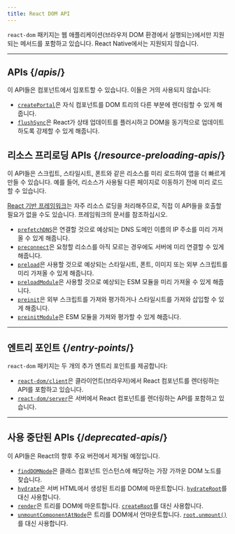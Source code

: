 ```yaml
---
title: React DOM API
---
```


<Intro>

`react-dom` 패키지는 웹 애플리케이션(브라우저 DOM 환경에서 실행되는)에서만 지원되는 메서드를 포함하고 있습니다. React Native에서는 지원되지 않습니다.

</Intro>

---

## APIs {/*apis*/}

이 API들은 컴포넌트에서 임포트할 수 있습니다. 이들은 거의 사용되지 않습니다:

* [`createPortal`](/reference/react-dom/createPortal)은 자식 컴포넌트를 DOM 트리의 다른 부분에 렌더링할 수 있게 해줍니다.
* [`flushSync`](/reference/react-dom/flushSync)은 React가 상태 업데이트를 플러시하고 DOM을 동기적으로 업데이트하도록 강제할 수 있게 해줍니다.

## 리소스 프리로딩 APIs {/*resource-preloading-apis*/}

이 API들은 스크립트, 스타일시트, 폰트와 같은 리소스를 미리 로드하여 앱을 더 빠르게 만들 수 있습니다. 예를 들어, 리소스가 사용될 다른 페이지로 이동하기 전에 미리 로드할 수 있습니다.

[React 기반 프레임워크](/learn/start-a-new-react-project)는 자주 리소스 로딩을 처리해주므로, 직접 이 API들을 호출할 필요가 없을 수도 있습니다. 프레임워크의 문서를 참조하십시오.

* [`prefetchDNS`](/reference/react-dom/prefetchDNS)은 연결할 것으로 예상되는 DNS 도메인 이름의 IP 주소를 미리 가져올 수 있게 해줍니다.
* [`preconnect`](/reference/react-dom/preconnect)은 요청할 리소스를 아직 모르는 경우에도 서버에 미리 연결할 수 있게 해줍니다.
* [`preload`](/reference/react-dom/preload)은 사용할 것으로 예상되는 스타일시트, 폰트, 이미지 또는 외부 스크립트를 미리 가져올 수 있게 해줍니다.
* [`preloadModule`](/reference/react-dom/preloadModule)은 사용할 것으로 예상되는 ESM 모듈을 미리 가져올 수 있게 해줍니다.
* [`preinit`](/reference/react-dom/preinit)은 외부 스크립트를 가져와 평가하거나 스타일시트를 가져와 삽입할 수 있게 해줍니다.
* [`preinitModule`](/reference/react-dom/preinitModule)은 ESM 모듈을 가져와 평가할 수 있게 해줍니다.

---

## 엔트리 포인트 {/*entry-points*/}

`react-dom` 패키지는 두 개의 추가 엔트리 포인트를 제공합니다:

* [`react-dom/client`](/reference/react-dom/client)은 클라이언트(브라우저)에서 React 컴포넌트를 렌더링하는 API를 포함하고 있습니다.
* [`react-dom/server`](/reference/react-dom/server)은 서버에서 React 컴포넌트를 렌더링하는 API를 포함하고 있습니다.

---

## 사용 중단된 APIs {/*deprecated-apis*/}

<Deprecated>

이 API들은 React의 향후 주요 버전에서 제거될 예정입니다.

</Deprecated>

* [`findDOMNode`](/reference/react-dom/findDOMNode)은 클래스 컴포넌트 인스턴스에 해당하는 가장 가까운 DOM 노드를 찾습니다.
* [`hydrate`](/reference/react-dom/hydrate)은 서버 HTML에서 생성된 트리를 DOM에 마운트합니다. [`hydrateRoot`](/reference/react-dom/client/hydrateRoot)를 대신 사용합니다.
* [`render`](/reference/react-dom/render)은 트리를 DOM에 마운트합니다. [`createRoot`](/reference/react-dom/client/createRoot)를 대신 사용합니다.
* [`unmountComponentAtNode`](/reference/react-dom/unmountComponentAtNode)은 트리를 DOM에서 언마운트합니다. [`root.unmount()`](/reference/react-dom/client/createRoot#root-unmount)를 대신 사용합니다.